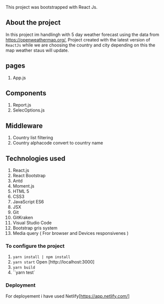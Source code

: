 This project was bootstrapped with React Js.

## About the project

In this project im handlingh with 5 day weather forecast using the data from https://openweathermap.org/,  Project created with the latest version of `ReactJs` while we are choosing the country and city depending on this the map weather staus will update.

## pages

1. App.js

## Components

1. Report.js
2. SelecOptions.js

## Middleware

1. Country list filtering
2. Country alphacode convert to country name


## Technologies used

1. React.js
2. React Bootstrap
3. Antd
4. Moment.js
5. HTML 5
6. CSS3
7. JavaScript ES6
8. JSX
9. Git
10. GitKraken
11. Visual Studio Code
12. Bootstrap gris system
13. Media query ( Fror browser and Devices responsivenes )

### To configure the project

1. `yarn install | npm install`
2. `yarn start` Open [http://localhost:3000]
3. `yarn build`
4. ``yarn test`

### Deployment

For deployement i have used Netlify[https://app.netlify.com/]

